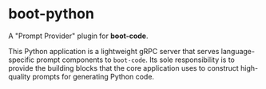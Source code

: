 # boot-python

A "Prompt Provider" plugin for **boot-code**.

This Python application is a lightweight gRPC server that serves language-specific prompt components to `boot-code`. Its sole responsibility is to provide the building blocks that the core application uses to construct high-quality prompts for generating Python code.